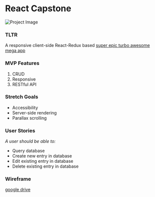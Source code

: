 # React Capstone
![Project Image](https://i.giphy.com/ah7KwjMNJlhtK.gif)


### TLTR
A responsive client-side React-Redux based [super epic turbo awesome mega app](https://media3.giphy.com/media/xUA7baCMQfFkvG5BdK/giphy.gif)

### MVP Features
1. CRUD 
2. Responsive
3. RESTful API

### Stretch Goals
- Accessibility
- Server-side rendering
- Parallax scrolling

### User Stories
_A user should be able to:_
- Query database
- Create new entry in database
- Edit existing entry in database
- Delete existing entry in database

### Wireframe
[google drive](https://i.giphy.com/96DeW8wUdpN96.gif)
